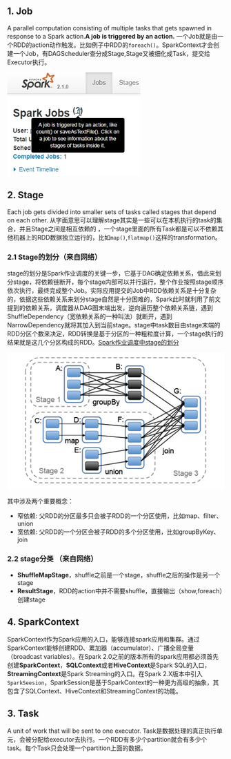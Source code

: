 ## 1. Job
A parallel computation consisting of multiple tasks that gets spawned in response to a Spark action.**A job is triggered by an action.**
一个Job就是由一个RDD的action动作触发。比如例子中RDD的```foreach()```。SparkContext才会创建一个Job，有DAGScheduler查分成Stage,Stage又被细化成Task，提交给Executor执行。

![](/assets/job.jpg)

## 2. Stage
Each job gets divided into smaller sets of tasks called stages that depend on each other.
从字面意思可以理解stage其实是一些可以在本机执行的task的集合，并且Stage之间是相互依赖的
，一个stage里面的所有Task都是可以不依赖其他机器上的RDD数据独立运行的，比如```map()```,```flatmap()```这样的transformation。

### 2.1 Stage的划分（来自网络）
stage的划分是Spark作业调度的关键一步，它基于DAG确定依赖关系，借此来划分stage，将依赖链断开，每个stage内部可以并行运行，整个作业按照stage顺序依次执行，最终完成整个Job。实际应用提交的Job中RDD依赖关系是十分复杂的，依据这些依赖关系来划分stage自然是十分困难的，Spark此时就利用了前文提到的依赖关系，调度器从DAG图末端出发，逆向遍历整个依赖关系链，遇到ShuffleDependency（宽依赖关系的一种叫法）就断开，遇到NarrowDependency就将其加入到当前stage。stage中task数目由stage末端的RDD分区个数来决定，RDD转换是基于分区的一种粗粒度计算，一个stage执行的结果就是这几个分区构成的RDD。[Spark作业调度中stage的划分](https://wongxingjun.github.io/2015/05/25/Spark%E4%BD%9C%E4%B8%9A%E8%B0%83%E5%BA%A6%E4%B8%ADstage%E7%9A%84%E5%88%92%E5%88%86/)

![](/assets/stageDivide.jpg)

其中涉及两个重要概念：
* 窄依赖: 父RDD的分区最多只会被子RDD的一个分区使用，比如map、filter、union
* 宽依赖: 父RDD的一个分区会被子RDD的多个分区使用，比如groupByKey、join

### 2.2 stage分类 （来自网络）
* **ShuffleMapStage**，shuffle之前是一个stage，shuffle之后的操作是另一个stage
* **ResultStage**，RDD的action中并不需要shuffle，直接输出（show,foreach）创建stage

## 4. SparkContext
SparkContext作为Spark应用的入口，能够连接spark应用和集群。通过SparkContext能够创建RDD、累加器（accumulator）、广播全局变量（broadcast variables）。在Spark 2.0之前的版本所有的spark应用都必须首先创建**SparkContext**，**SQLContext**或者**HiveContext**是Spark SQL的入口，**StreamingContext**是Spark Streaming的入口。在Spark 2.X版本中引入```SparkSeesion```，SparkSession是基于SparkContext的一种更为高级的抽象，其包含了SQLContext、HiveContext和StreamingContext的功能。

## 3. Task
A unit of work that will be sent to one executor.
Task是数据处理的真正执行单元，会被分配给executor去执行。一个RDD有多少个partition就会有多少个task。每个Task只会处理一个partition上面的数据。